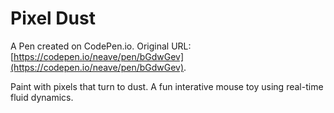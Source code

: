 # Pixel Dust

A Pen created on CodePen.io. Original URL: [https://codepen.io/neave/pen/bGdwGev](https://codepen.io/neave/pen/bGdwGev).

Paint with pixels that turn to dust. A fun interative mouse toy using real-time fluid dynamics.
